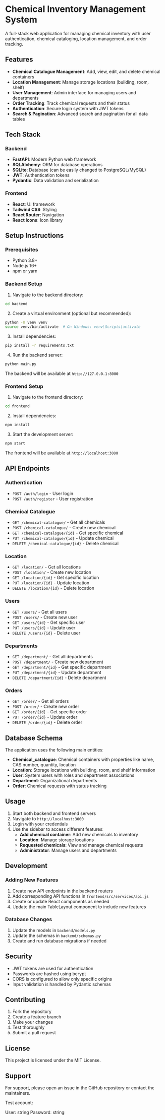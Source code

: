 # Chemical Inventory Management System

A full-stack web application for managing chemical inventory with user authentication, chemical cataloging, location management, and order tracking.

## Features

- **Chemical Catalogue Management**: Add, view, edit, and delete chemical containers
- **Location Management**: Manage storage locations (building, room, shelf)
- **User Management**: Admin interface for managing users and departments
- **Order Tracking**: Track chemical requests and their status
- **Authentication**: Secure login system with JWT tokens
- **Search & Pagination**: Advanced search and pagination for all data tables

## Tech Stack

### Backend

- **FastAPI**: Modern Python web framework
- **SQLAlchemy**: ORM for database operations
- **SQLite**: Database (can be easily changed to PostgreSQL/MySQL)
- **JWT**: Authentication tokens
- **Pydantic**: Data validation and serialization

### Frontend

- **React**: UI framework
- **Tailwind CSS**: Styling
- **React Router**: Navigation
- **React Icons**: Icon library

## Setup Instructions

### Prerequisites

- Python 3.8+
- Node.js 16+
- npm or yarn

### Backend Setup

1. Navigate to the backend directory:

```bash
cd backend
```

2. Create a virtual environment (optional but recommended):

```bash
python -m venv venv
source venv/bin/activate  # On Windows: venv\Scripts\activate
```

3. Install dependencies:

```bash
pip install -r requirements.txt
```

4. Run the backend server:

```bash
python main.py
```

The backend will be available at `http://127.0.0.1:8000`

### Frontend Setup

1. Navigate to the frontend directory:

```bash
cd frontend
```

2. Install dependencies:

```bash
npm install
```

3. Start the development server:

```bash
npm start
```

The frontend will be available at `http://localhost:3000`

## API Endpoints

### Authentication

- `POST /auth/login` - User login
- `POST /auth/register` - User registration

### Chemical Catalogue

- `GET /chemical-catalogue/` - Get all chemicals
- `POST /chemical-catalogue/` - Create new chemical
- `GET /chemical-catalogue/{id}` - Get specific chemical
- `PUT /chemical-catalogue/{id}` - Update chemical
- `DELETE /chemical-catalogue/{id}` - Delete chemical

### Location

- `GET /location/` - Get all locations
- `POST /location/` - Create new location
- `GET /location/{id}` - Get specific location
- `PUT /location/{id}` - Update location
- `DELETE /location/{id}` - Delete location

### Users

- `GET /users/` - Get all users
- `POST /users/` - Create new user
- `GET /users/{id}` - Get specific user
- `PUT /users/{id}` - Update user
- `DELETE /users/{id}` - Delete user

### Departments

- `GET /department/` - Get all departments
- `POST /department/` - Create new department
- `GET /department/{id}` - Get specific department
- `PUT /department/{id}` - Update department
- `DELETE /department/{id}` - Delete department

### Orders

- `GET /order/` - Get all orders
- `POST /order/` - Create new order
- `GET /order/{id}` - Get specific order
- `PUT /order/{id}` - Update order
- `DELETE /order/{id}` - Delete order

## Database Schema

The application uses the following main entities:

- **Chemical_catalogue**: Chemical containers with properties like name, CAS number, quantity, location
- **Location**: Storage locations with building, room, and shelf information
- **User**: System users with roles and department associations
- **Department**: Organizational departments
- **Order**: Chemical requests with status tracking

## Usage

1. Start both backend and frontend servers
2. Navigate to `http://localhost:3000`
3. Login with your credentials
4. Use the sidebar to access different features:
   - **Add chemical container**: Add new chemicals to inventory
   - **Location**: Manage storage locations
   - **Requested chemicals**: View and manage chemical requests
   - **Administrator**: Manage users and departments

## Development

### Adding New Features

1. Create new API endpoints in the backend routers
2. Add corresponding API functions in `frontend/src/services/api.js`
3. Create or update React components as needed
4. Update the main TableLayout component to include new features

### Database Changes

1. Update the models in `backend/models.py`
2. Update the schemas in `backend/schemas.py`
3. Create and run database migrations if needed

## Security

- JWT tokens are used for authentication
- Passwords are hashed using bcrypt
- CORS is configured to allow only specific origins
- Input validation is handled by Pydantic schemas

## Contributing

1. Fork the repository
2. Create a feature branch
3. Make your changes
4. Test thoroughly
5. Submit a pull request

## License

This project is licensed under the MIT License.

## Support

For support, please open an issue in the GitHub repository or contact the maintainers.

Test account:

User: string
Password: string
